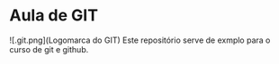 # Aula de GIT
![.git.png](Logomarca do GIT)
Este repositório serve de exmplo para o curso de git e github.